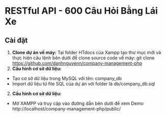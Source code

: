# RESTful API - 600 Câu Hỏi Bằng Lái Xe

## Cài đặt

1. **Clone dự án về máy:**
   Tại folder HTdocs của Xampp tạo thư mục mới và thực hiện câu lệnh bên dưới để clone source code về máy:
   git clone https://github.com/danhnguyenn/company-management-php
2. **Cấu hình cơ sở dữ liệu:**
- Tạo cơ sở dữ liệu trong MySQL với tên: company_db
- Import dữ liệu từ file SQL của dự án với folder là db/company_db.sql
2. **Cấu hình cơ sở dữ liệu:**
- Mở XAMPP và truy cập vào đường dẫn bên dưới để xem Demo
http://localhost/company-management-php/public/

